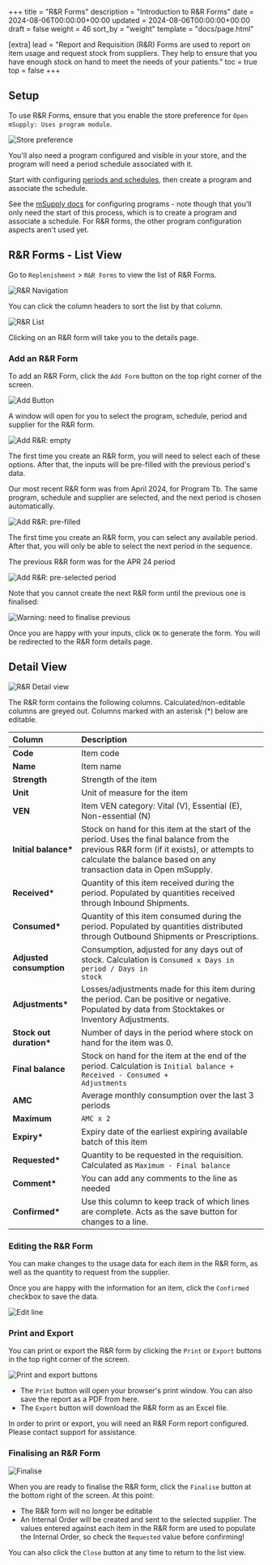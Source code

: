 +++
title = "R&R Forms"
description = "Introduction to R&R Forms"
date = 2024-08-06T00:00:00+00:00
updated = 2024-08-06T00:00:00+00:00
draft = false
weight = 46
sort_by = "weight"
template = "docs/page.html"

[extra]
lead = "Report and Requisition (R&R) Forms are used to report on item usage and request stock from suppliers. They help to ensure that you have enough stock on hand to meet the needs of your patients."
toc = true
top = false
+++

## Setup

To use R&R Forms, ensure that you enable the store preference for `Open mSupply: Uses program module`.

![Store preference](/docs/programs/images/program_pref.png)

You'll also need a program configured and visible in your store, and the program will need a period schedule associated with it.

Start with configuring [periods and schedules](https://docs.msupply.org.nz/admin:schedules_periods), then create a program and associate the schedule.

See the [mSupply docs](https://docs.msupply.org.nz/items:programs) for configuring programs - note though that you'll only need the start of this process, which is to create a program and associate a schedule. For R&R forms, the other program configuration aspects aren't used yet.

## R&R Forms - List View

Go to `Replenishment` > `R&R Forms` to view the list of R&R Forms.

![R&R Navigation](/docs/replenishment/images/goto_rnr.png)

You can click the column headers to sort the list by that column.

![R&R List](/docs/replenishment/images/rnr_list.png)

Clicking on an R&R form will take you to the details page.

### Add an R&R Form

To add an R&R Form, click the `Add Form` button on the top right corner of the screen.

![Add Button](/docs/replenishment/images/rnr_add_button.png)

A window will open for you to select the program, schedule, period and supplier for the R&R form.

![Add R&R: empty](/docs/replenishment/images/add_rnr_empty.png)

The first time you create an R&R form, you will need to select each of these options. After that, the inputs will be pre-filled with the previous period's data.

<div class="imagetitle">Our most recent R&R form was from April 2024, for Program Tb. The same program, schedule and supplier are selected, and the next period is chosen automatically.</div>

![Add R&R: pre-filled](/docs/replenishment/images/add_rnr.png)

The first time you create an R&R form, you can select any available period. After that, you will only be able to select the next period in the sequence.

<div class="imagetitle">The previous R&R form was for the APR 24 period</div>

![Add R&R: pre-selected period](/docs/replenishment/images/add_rnr_selected_period.png)

Note that you cannot create the next R&R form until the previous one is finalised:

![Warning: need to finalise previous](/docs/replenishment/images/add_rnr_error_finalise.png)

Once you are happy with your inputs, click `OK` to generate the form. You will be redirected to the R&R form details page.

## Detail View

![R&R Detail view](/docs/replenishment/images/rnr_detail.png)

The R&R form contains the following columns. Calculated/non-editable columns are greyed out. Columns marked with an asterisk (\*) below are editable.

| Column                   | Description                                                                                                                                                                                                   |
| :----------------------- | :------------------------------------------------------------------------------------------------------------------------------------------------------------------------------------------------------------ |
| **Code**                 | Item code                                                                                                                                                                                                     |
| **Name**                 | Item name                                                                                                                                                                                                     |
| **Strength**             | Strength of the item                                                                                                                                                                                          |
| **Unit**                 | Unit of measure for the item                                                                                                                                                                                  |
| **VEN**                  | Item VEN category: Vital (V), Essential (E), Non-essential (N)                                                                                                                                                |
| **Initial balance\***    | Stock on hand for this item at the start of the period. Uses the final balance from the previous R&R form (if it exists), or attempts to calculate the balance based on any transaction data in Open mSupply. |
| **Received\***           | Quantity of this item received during the period. Populated by quantities received through Inbound Shipments.                                                                                                 |
| **Consumed\***           | Quantity of this item consumed during the period. Populated by quantities distributed through Outbound Shipments or Prescriptions.                                                                            |
| **Adjusted consumption** | Consumption, adjusted for any days out of stock. Calculation is <code>Consumed x Days in period / Days in stock</code>                                                                                        |
| **Adjustments\***        | Losses/adjustments made for this item during the period. Can be positive or negative. Populated by data from Stocktakes or Inventory Adjustments.                                                             |
| **Stock out duration\*** | Number of days in the period where stock on hand for the item was 0.                                                                                                                                          |
| **Final balance**        | Stock on hand for the item at the end of the period. Calculation is <code>Initial balance + Received - Consumed + Adjustments</code>                                                                          |
| **AMC**                  | Average monthly consumption over the last 3 periods                                                                                                                                                           |
| **Maximum**              | <code>AMC x 2</code>                                                                                                                                                                                          |
| **Expiry\***             | Expiry date of the earliest expiring available batch of this item                                                                                                                                             |
| **Requested\***          | Quantity to be requested in the requisition. Calculated as <code>Maximum - Final balance</code>                                                                                                               |
| **Comment\***            | You can add any comments to the line as needed                                                                                                                                                                |
| **Confirmed\***          | Use this column to keep track of which lines are complete. Acts as the save button for changes to a line.                                                                                                     |

### Editing the R&R Form

You can make changes to the usage data for each item in the R&R form, as well as the quantity to request from the supplier.

Once you are happy with the information for an item, click the `Confirmed` checkbox to save the data.

![Edit line](/docs/replenishment/images/rnr_edit_line.gif)

### Print and Export

You can print or export the R&R form by clicking the `Print` or `Export` buttons in the top right corner of the screen.

![Print and export buttons](/docs/replenishment/images/rnr_print_and_export.png)

- The `Print` button will open your browser's print window. You can also save the report as a PDF from here.
- The `Export` button will download the R&R form as an Excel file.

<div class="note">
In order to print or export, you will need an R&R Form report configured. Please contact support for assistance.
</div>

### Finalising an R&R Form

![Finalise](/docs/replenishment/images/rnr_finalise.png)

When you are ready to finalise the R&R form, click the `Finalise` button at the bottom right of the screen. At this point:

- The R&R form will no longer be editable
- An Internal Order will be created and sent to the selected supplier. The values entered against each item in the R&R form are used to populate the Internal Order, so check the `Requested` value before confirming!

You can also click the `Close` button at any time to return to the list view.
